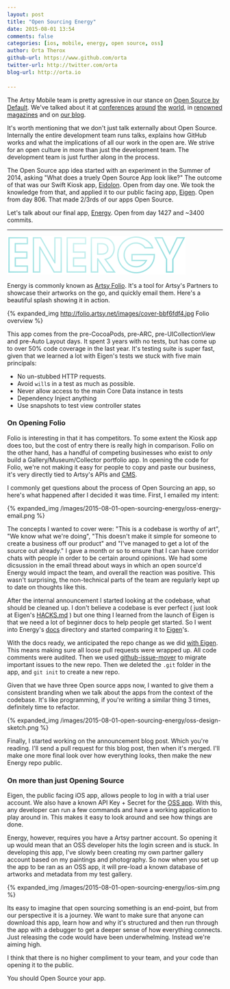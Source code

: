 ```yaml
---
layout: post
title: "Open Sourcing Energy"
date: 2015-08-01 13:54
comments: false
categories: [ios, mobile, energy, open source, oss]
author: Orta Therox
github-url: https://www.github.com/orta
twitter-url: http://twitter.com/orta
blog-url: http://orta.io

---
```


The Artsy Mobile team is pretty agressive in our stance on [Open Source by Default](http://code.dblock.org/2015/02/09/becoming-open-source-by-default.html). We've talked about it at [conferences](https://www.youtube.com/watch?v=2DvDeEZ0NDw&spfreload=10) [around](https://www.youtube.com/watch?v=SjjvnrqDjpM) [the](https://www.youtube.com/watch?v=zPbLYWmLPow) [world](https://speakerdeck.com/orta/ios-at-artsy), in [renowned magazines](www.objc.io/issues/22-scale/artsy) and on [our blog](http://artsy.github.io/blog/2015/04/28/how-we-open-sourced-eigen/).

It's worth mentioning that we don't just talk externally about Open Source. Internally the entire development team runs talks, explains how GitHub works and what the implications of all our work in the open are. We strive for an open culture in more than just the development team. The development team is just further along in the process.

The Open Source app idea started with an experiment in the Summer of 2014, asking "What does a truely Open Source App look like?"  The outcome of that was our Swift Kiosk app, [Eidolon](https://github.com/artsy/eidolon/). Open from day one. We took the knowledge from that, and applied it to our public facing app, [Eigen](https://github.com/artsy/eigen/). Open from day 806. That made 2/3rds of our apps Open Source. 

Let's talk about our final app, [Energy](https://github.com/artsy/energy). Open from day 1427 and ~3400 commits.

<!-- more -->

----------------

![ENERGY](/images/2015-08-01-open-sourcing-energy/ENERGY.png)

Energy is commonly known as [Artsy Folio](http://folio.artsy.net). It's a tool for Artsy's Partners to showcase their artworks on the go, and quickly email them. Here's a beautiful splash showing it in action.

{% expanded_img http://folio.artsy.net/images/cover-bbf6fdf4.jpg Folio overview %}

This app comes from the pre-CocoaPods, pre-ARC, pre-UICollectionView and pre-Auto Layout days. It spent 3 years with no tests, but has come up to over 50% code coverage in the last year. It's testing suite is super fast, given that we learned a lot with Eigen's tests we stuck with five main principals: 

* No un-stubbed HTTP requests.
* Avoid `will`s in a test as much as possible.
* Never allow access to the main Core Data instance in tests
* Dependency Inject anything
* Use snapshots to test view controller states

### On Opening Folio

Folio is interesting in that it has competitors. To some extent the Kiosk app does too, but the cost of entry there is really high in comparison. Folio on the other hand, has a handful of competing businesses who exist to _only_ build a Gallery/Museum/Collector portfolio app. In opening the code for Folio, we're not making it easy for people to copy and paste our business, it's very directly tied to Artsy's APIs and [CMS](http://www.dylanfareed.com/projects/artsy-cms/). 

I commonly get questions about the process of Open Sourcing an app, so here's what happened after I decided it was time. First, I emailed my intent:

{% expanded_img /images/2015-08-01-open-sourcing-energy/oss-energy-email.png %}

The concepts I wanted to cover were: "This is a codebase is worthy of art", "We know what we're doing", "This doesn't make it simple for someone to create a business off our product" and "I've managed to get a lot of the source out already." I gave a month or so to ensure that I can have corridor chats with people in order to be certain around opinions. We had some dicsussion in the email thread about ways in which an open source'd Energy would impact the team, and overall the reaction was positive. This wasn't surprising, the non-technical parts of the team are regularly kept up to date on thoughts like this.

After the internal announcement I started looking at the codebase, what should be cleaned up. I don't believe a codebase is ever perfect ( just look at Eigen's [HACKS.md](https://raw.githubusercontent.com/artsy/eigen/3f29f61f2b96f516e9ecf407818b82911b268694/HACKS.md) ) but one thing I learned from the launch of Eigen is that we need a lot of beginner docs to help people get started. So I went into Energy's [docs](https://github.com/artsy/energy/tree/master/docs) directory and started comparing it to [Eigen](https://github.com/artsy/eigen/tree/master/docs)'s. 

With the docs ready, we anticipated the repo change as we did [with Eigen](/blog/2015/04/28/how-we-open-sourced-eigen/). This means making sure all loose pull requests were wrapped up. All code comments were audited. Then we used [github-issue-mover](https://github.com/google/github-issue-mover) to migrate important issues to the new repo. Then we deleted the `.git` folder in the app, and `git init` to create a new repo. 

Given that we have three Open source apps now, I wanted to give them a consistent branding when we talk about the apps from the context of the codebase. It's like programming, if you're writing a similar thing 3 times, definitely time to refactor. 

{% expanded_img /images/2015-08-01-open-sourcing-energy/oss-design-sketch.png %}

Finally, I started working on the announcement blog post. Which you're reading. I'll send a pull request for this blog post, then when it's merged. I'll make one more final look over how everything looks, then make the new Energy repo public.

### On more than just Opening Source

Eigen, the public facing iOS app, allows people to log in with a trial user account. We also have a known API Key + Secret for the [OSS app](https://github.com/artsy/eigen/blob/master/Makefile#L41-L42). With this, any developer can run a few commands and have a working application to play around in. This makes it easy to look around and see how things are done.

Energy, however, requires you have a Artsy partner account. So opening it up would mean that an OSS developer hits the login screen and is stuck. In developing this app, I've slowly been creating my own partner gallery account based on my paintings and photography. So now when you set up the app to be ran as an OSS app, it will pre-load a known database of artworks and metadata from my test gallery. 

{% expanded_img /images/2015-08-01-open-sourcing-energy/ios-sim.png %}

Its easy to imagine that open sourcing something is an end-point, but from our perspective it is a journey. We want to make sure that anyone can download this app, learn how and why it's structured and then run through the app with a debugger to get a deeper sense of how everything connects. Just releasing the code would have been underwhelming. Instead we're aiming high.

I think that there is no higher compliment to your team, and your code than opening it to the public. 

You should Open Source your app.